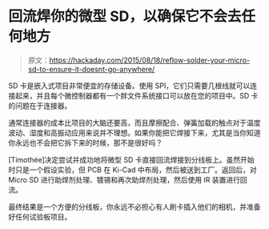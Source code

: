 # 回流焊你的微型 SD，以确保它不会去任何地方

> 原文：<https://hackaday.com/2015/08/18/reflow-solder-your-micro-sd-to-ensure-it-doesnt-go-anywhere/>

SD 卡是嵌入式项目非常便宜的存储设备。使用 SPI，它们只需要几根线就可以连接起来，并且每个微控制器都有一个胖文件系统接口可以放在您的项目中。SD 卡的问题在于连接器。

通常连接器的成本比项目的大脑还要高，而且摩擦配合、弹簧加载的触点对于温度波动、湿度和高振动应用来说并不理想。如果你能把它焊接下来，尤其是当你知道你永远也不会把它拆下来的时候，那不是很好吗？

[Timothée]决定尝试并成功地将微型 SD 卡直接回流焊接到分线板上。虽然开始时只是一个假设实验，但 PCB 在 Ki-Cad 中布局，然后被送到工厂。返回后，对 Micro SD 进行助焊剂处理、镀锡和再次助焊剂处理，然后使用 IR 装置进行回流。

最终结果是一个方便的分线板，你永远不必担心有人刷卡插入他们的相机，并准备好任何试验板项目。
